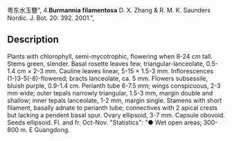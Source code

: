 粤东水玉簪",
4.**Burmannia filamentosa** D. X. Zhang & R. M. K. Saunders Nordic. J. Bot. 20: 392. 2001.",

## Description
Plants with chlorophyll, semi-mycotrophic, flowering when 8-24 cm tall. Stems green, slender. Basal rosette leaves few, triangular-lanceolate, 0.5-1.4 cm × 2-3 mm. Cauline leaves linear, 5-15 × 1.5-3 mm. Inflorescences (1-)3-5(-8)-flowered; bracts lanceolate, ca. 5 mm. Flowers subsessile, bluish purple, 0.9-1.4 cm. Perianth tube 6-7.5 mm; wings conspicuous, 2-3 mm wide; outer tepals narrowly triangular, 1.5-3 mm, margin double and shallow; inner tepals lanceolate, 1-2 mm, margin single. Stamens with short filament, basally adnate to perianth tube; connectives with 2 apical crests but lacking a pendent basal spur. Ovary ellipsoid, 3-7 mm. Capsule obovoid. Seeds ellipsoid. Fl. and fr. Oct-Nov.
  "Statistics": "● Wet open areas; 300-800 m. E Guangdong.

